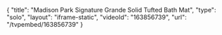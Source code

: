 {
    "title": "Madison Park Signature Grande Solid Tufted Bath Mat",
    "type": "solo",
    "layout": "iframe-static",
    "videoId": "163856739",
    "url": "\/tvpembed\/163856739"
}